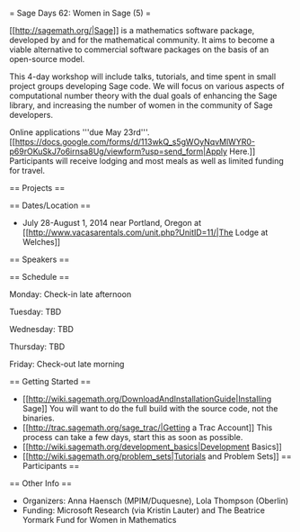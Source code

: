 = Sage Days 62: Women in Sage (5) =

[[http://sagemath.org/|Sage]] is a mathematics software package, developed by and for the mathematical community.  It aims to become a viable alternative to commercial software packages on the basis of an open-source model.

This 4-day workshop will include talks, tutorials, and time spent in small project groups developing Sage code. We will focus on various aspects of computational number theory with the dual goals of enhancing the Sage library, and increasing the number of women in the community of Sage developers.

Online applications '''due May 23rd'''. [[https://docs.google.com/forms/d/113wkQ_s5gWOyNqvMlWYR0-p69rOKuSkJ7o6irnsa8Ug/viewform?usp=send_form|Apply Here.]] Participants will receive lodging and most meals as well as limited funding for travel.   

== Projects ==


== Dates/Location ==

 * July 28-August 1, 2014 near Portland, Oregon at [[http://www.vacasarentals.com/unit.php?UnitID=11/|The Lodge at Welches]]

== Speakers ==


== Schedule ==

Monday: Check-in late afternoon


Tuesday: TBD 


Wednesday: TBD


Thursday: TBD


Friday: Check-out late morning

== Getting Started ==
 * [[http://wiki.sagemath.org/DownloadAndInstallationGuide|Installing Sage]] You will want to do the full build with the source code, not the binaries. 
 * [[http://trac.sagemath.org/sage_trac/|Getting a Trac Account]] This process can take a few days, start this as soon as possible. 
 * [[http://wiki.sagemath.org/development_basics|Development Basics]]
 * [[http://wiki.sagemath.org/problem_sets|Tutorials and Problem Sets]]
== Participants ==


== Other Info ==

 * Organizers: Anna Haensch (MPIM/Duquesne), Lola Thompson (Oberlin) 
 * Funding: Microsoft Research  (via Kristin Lauter) and The Beatrice Yormark Fund for Women in Mathematics
